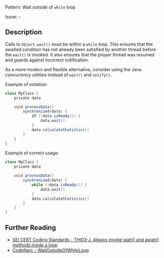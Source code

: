 Pattern: Wait outside of `while` loop

Issue: -

## Description

Calls to `Object.wait()` must be within a `while` loop. This ensures that the awaited condition has not already been satisfied by another thread before the `wait()` is invoked. It also ensures that the proper thread was resumed and guards against incorrect notification.

As a more modern and flexible alternative, consider using the Java *concurrency utilities* instead of `wait()` and `notify()`.

Example of violation:

``` groovy
class MyClass {
    private data

    void processData()
        synchronized(data) {
            if (!data.isReady()) {
                data.wait()
            }
            data.calculateStatistics()
        }
    }
}
```

Example of correct usage:

``` groovy
class MyClass {
    private data

    void processData()
        synchronized(data) {
            while (!data.isReady()) {
                data.wait()
            }
            data.calculateStatistics()
        }
    }
}
```

## Further Reading

* [SEI CERT Coding Standards - THI03-J. Always invoke wait() and await() methods inside a loop](https://www.securecoding.cert.org/confluence/display/java/THI03-J.+Always+invoke+wait()+and+await()+methods+inside+a+loop)
* [CodeNarc - WaitOutsideOfWhileLoop](http://codenarc.sourceforge.net/codenarc-rules-concurrency.html#WaitOutsideOfWhileLoop)